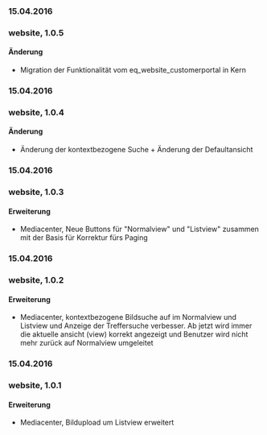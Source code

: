 ### 15.04.2016
### website, 1.0.5
#### Änderung
- Migration der Funktionalität vom eq_website_customerportal in Kern

### 15.04.2016
### website, 1.0.4
#### Änderung
- Änderung der kontextbezogene Suche + Änderung der Defaultansicht

### 15.04.2016
### website, 1.0.3
#### Erweiterung
- Mediacenter, Neue Buttons für "Normalview" und "Listview" zusammen mit der Basis für Korrektur fürs Paging

### 15.04.2016
### website, 1.0.2
#### Erweiterung
- Mediacenter, kontextbezogene Bildsuche auf im Normalview und Listview und Anzeige der Treffersuche verbesser. Ab jetzt wird immer die aktuelle ansicht (view) korrekt angezeigt und Benutzer wird nicht mehr zurück auf Normalview umgeleitet

### 15.04.2016
### website, 1.0.1
#### Erweiterung
- Mediacenter, Bildupload um Listview erweitert